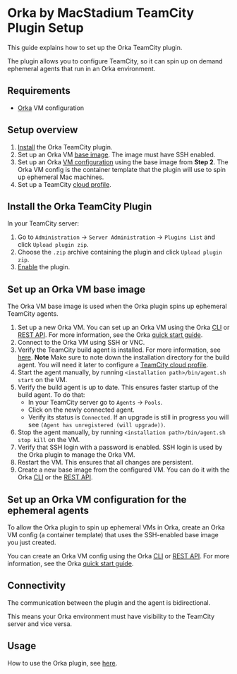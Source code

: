 # Orka by MacStadium TeamCity Plugin Setup

This guide explains how to set up the Orka TeamCity plugin.

The plugin allows you to configure TeamCity, so it can spin up on demand ephemeral agents that run in an Orka environment.

## Requirements

- [Orka][orka] VM configuration

## Setup overview

1. [Install](#set-up-an-orka-vm-base-image) the Orka TeamCity plugin.
2. Set up an Orka VM [base image](#set-up-an-orka-vm-base-image). The image must have SSH enabled.
3. Set up an Orka [VM configuration](#set-up-an-orka-vm-config-for-the-ephemeral-agents) using the base image from **Step 2**. The Orka VM config is the container template that the plugin will use to spin up ephemeral Mac machines.
4. Set up а TeamCity [cloud profile](usage.md#configure-the-orka-teamcity-plugin).

## Install the Orka TeamCity Plugin

In your TeamCity server:

1. Go to `Administration` -> `Server Administration` -> `Plugins List` and click `Upload plugin zip`.
2. Choose the `.zip` archive containing the plugin and click `Upload plugin zip`.
3. [Enable][enable-plugin] the plugin.

## Set up an Orka VM base image

The Orka VM base image is used when the Orka plugin spins up ephemeral TeamCity agents.

1. Set up a new Orka VM. You can set up an Orka VM using the Orka [CLI][cli] or [REST API][api]. For more information, see the Orka [quick start guide][quick-start].
2. Connect to the Orka VM using SSH or VNC.
3. Verify the TeamCity build agent is installed. For more information, see [here][build-agent-install].
   **Note** Make sure to note down the installation directory for the build agent. You will need it later to configure a [TeamCity cloud profile](usage.md#configure-the-orka-teamcity-plugin).
4. Start the agent manually, by running `<installation path>/bin/agent.sh start` on the VM.
5. Verify the build agent is up to date. This ensures faster startup of the build agent. To do that:
   - In your TeamCity server go to `Agents` -> `Pools`.
   - Click on the newly connected agent.
   - Verify its status is `Connected`. If an upgrade is still in progress you will see `(Agent has unregistered (will upgrade))`.
6. Stop the agent manually, by running `<installation path>/bin/agent.sh stop kill` on the VM.
7. Verify that SSH login with a password is enabled. SSH login is used by the Orka plugin to manage the Orka VM.
8. Restart the VM. This ensures that all changes are persistent.
9. Create a new base image from the configured VM. You can do it with the Orka [CLI][cli-save-image] or the [REST API][rest-save-image].

## Set up an Orka VM configuration for the ephemeral agents

To allow the Orka plugin to spin up ephemeral VMs in Orka, create an Orka VM config (a container template) that uses the SSH-enabled base image you just created.

You can create an Orka VM config using the Orka [CLI][cli] or [REST API][api]. For more information, see the Orka [quick start guide][quick-start].

## Connectivity

The communication between the plugin and the agent is bidirectional.

This means your Orka environment must have visibility to the TeamCity server and vice versa.

## Usage

How to use the Orka plugin, see [here](usage.md).

[enable-plugin]: https://www.jetbrains.com/help/teamcity/installing-additional-plugins.html#InstallingAdditionalPlugins-Enablingtheplugin
[build-agent-install]: https://www.jetbrains.com/help/teamcity/setting-up-and-running-additional-build-agents.html#SettingupandRunningAdditionalBuildAgents-InstallingviaZIPFile
[orka]: https://orkadocs.macstadium.com/docs/getting-started
[cli]: https://orkadocs.macstadium.com/docs/example-cli-workflows
[api]: https://documenter.getpostman.com/view/6574930/S1ETRGzt?version=latest
[quick-start]: https://orkadocs.macstadium.com/docs/quick-start
[cli-save-image]: https://orkadocs.macstadium.com/docs/existing-images-upload-management#section--create-or-update-a-base-image-from-a-deployed-vm-
[rest-save-image]: https://documenter.getpostman.com/view/6574930/S1ETRGzt?version=latest#56c72702-c1cd-44e9-888e-0b3625dc22e4
